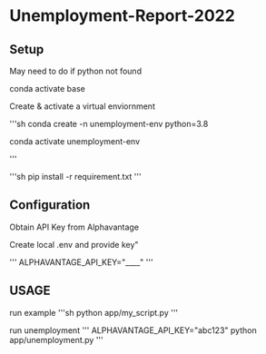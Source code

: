 # Unemployment-Report-2022

## Setup
May need to do if python not found

conda activate base

Create & activate a virtual enviornment

'''sh
conda create -n unemployment-env python=3.8

conda activate unemployment-env

'''

'''sh
pip install -r requirement.txt
'''
## Configuration

Obtain API Key from Alphavantage

Create local .env and provide key"

'''
ALPHAVANTAGE_API_KEY="____"
'''


## USAGE

run example
'''sh
python app/my_script.py
'''

run unemployment
'''
ALPHAVANTAGE_API_KEY="abc123" python app/unemployment.py
'''